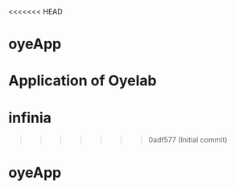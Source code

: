 <<<<<<< HEAD
# oyeApp
Application of Oyelab
=======
# infinia
>>>>>>> 0adf577 (Initial commit)
# oyeApp
